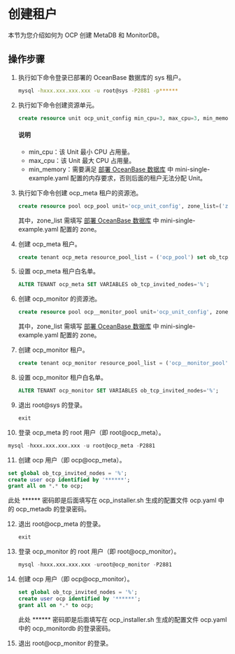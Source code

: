 # 创建租户

本节为您介绍如何为 OCP 创建 MetaDB 和 MonitorDB。

## 操作步骤

1. 执行如下命令登录已部署的 OceanBase 数据库的 sys 租户。

   ```bash
   mysql -hxxx.xxx.xxx.xxx -u root@sys -P2881 -p******
   ```

2. 执行如下命令创建资源单元。

   ```sql
   create resource unit ocp_unit_config min_cpu=3, max_cpu=3, min_memory=5368709120, max_memory=5368709120, max_iops=1000, min_iops=128, max_disk_size=1000000000, max_session_num=100;
   ```

    <main id="notice" type='explain'>
    <h4>说明</h4>
    <ul>
    <li>min_cpu：该 Unit 最小 CPU 占用量。</li>
    <li>max_cpu：该 Unit 最大 CPU 占用量。</li>
    <li>min_memory：需要满足 <a href="../50000.prepare-metadb-and-monitordb/20000.deploy-the-oceanbase-database.md">部署 OceanBase 数据库</a> 中 mini-single-example.yaml 配置的内存要求，否则后面的租户无法分配 Unit。</li>
    </ul>
    </main>

3. 执行如下命令创建 ocp_meta 租户的资源池。

   ```sql
   create resource pool ocp_pool unit='ocp_unit_config', zone_list=('zone1'), unit_num=1;
   ```

   其中，zone_list 需填写 [部署 OceanBase 数据库](../500.prepare-metadb-and-monitordb/200.deploy-the-oceanbase-database.md) 中 mini-single-example.yaml 配置的 zone。

4. 创建 ocp_meta 租户。

   ```sql
   create tenant ocp_meta resource_pool_list = ('ocp_pool') set ob_tcp_invited_nodes = '%';
   ```

5. 设置 ocp_meta 租户白名单。

   ```sql
   ALTER TENANT ocp_meta SET VARIABLES ob_tcp_invited_nodes='%';
   ```

6. 创建 ocp_monitor 的资源池。

   ```sql
   create resource pool ocp__monitor_pool unit='ocp_unit_config', zone_list=('zone1'), unit_num=1;
   ```

   其中，zone_list 需填写 [部署 OceanBase 数据库](../500.prepare-metadb-and-monitordb/200.deploy-the-oceanbase-database.md) 中 mini-single-example.yaml 配置的 zone。

7. 创建 ocp_monitor 租户。

   ```sql
   create tenant ocp_monitor resource_pool_list = ('ocp__monitor_pool') set ob_tcp_invited_nodes = '%';
   ```

8. 设置 ocp_monitor 租户白名单。

   ```sql
   ALTER TENANT ocp_monitor SET VARIABLES ob_tcp_invited_nodes='%';
   ```

9. 退出 root@sys 的登录。

   ```sql
   exit
   ```

10. 登录 ocp_meta 的 root 用户（即 root@ocp_meta）。

   ```sql
   mysql -hxxx.xxx.xxx.xxx -u root@ocp_meta -P2881
   ```

11. 创建 ocp 用户（即 ocp@ocp_meta）。

   ```sql
   set global ob_tcp_invited_nodes = '%';
   create user ocp identified by '******';
   grant all on *.* to ocp;
   ```

   此处 ****** 密码即是后面填写在 ocp_installer.sh 生成的配置文件 ocp.yaml 中的 ocp_metadb 的登录密码。

12. 退出 root@ocp_meta 的登录。

    ```sql
    exit
    ```

13. 登录 ocp_monitor 的 root 用户（即 root@ocp_monitor）。

    ```sql
    mysql -hxxx.xxx.xxx.xxx -uroot@ocp_monitor -P2881
    ```

14. 创建 ocp 用户（即 ocp@ocp_monitor）。

    ```sql
    set global ob_tcp_invited_nodes = '%';
    create user ocp identified by '******'; 
    grant all on *.* to ocp;
    ```

    此处 ****** 密码即是后面填写在 ocp_installer.sh 生成的配置文件 ocp.yaml 中的 ocp_monitordb 的登录密码。

15. 退出 root@ocp_monitor 的登录。
